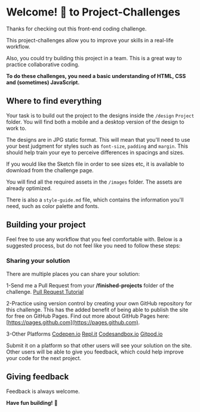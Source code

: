 # Welcome! 👋 to Project-Challenges

Thanks for checking out this front-end coding challenge.

This project-challenges allow you to improve your skills in a real-life workflow.

Also, you could try building this project in a team. This is a great way to practice collaborative coding.

**To do these challenges, you need a basic understanding of HTML, CSS and (sometimes) JavaScript.**

## Where to find everything

Your task is to build out the project to the designs inside the `/design` `Project` folder.
You will find both a mobile and a desktop version of the design to work to. 

The designs are in JPG static format. This will mean that you'll need to use your best judgment for styles such as `font-size`, `padding` and `margin`. This should help train your eye to perceive differences in spacings and sizes.

If you would like the Sketch file in order to see sizes etc, it is available to download from the challenge page.

You will find all the required assets in the `/images` folder. The assets are already optimized.

There is also a `style-guide.md` file, which contains the information you'll need, such as color palette and fonts.

## Building your project

Feel free to use any workflow that you feel comfortable with. Below is a suggested process, but do not feel like you need to follow these steps:

### Sharing your solution

There are multiple places you can share your solution:

1-Send me a Pull Request from your **/finished-projects** folder of the challenge.
[Pull Request Tutorial](https://www.digitalocean.com/community/tutorials/como-criar-um-pull-request-no-github-pt)

2-Practice using version control by creating your own GitHub repository for this challenge. This has the added benefit of being able to publish the site for free on GitHub Pages. Find out more about GitHub Pages here: [https://pages.github.com](https://pages.github.com).

3-Other Platforms [Codepen.io](https://Codepen.io) [Repl.it](https://Repl.it) [Codesandbox.io](https://Codesandbox.io) [Gitpod.io](https://Gitpod.io)

Submit it on a platform so that other users will see your solution on the site.
Other users will be able to give you feedback, which could help improve your code for the next project.


## Giving feedback

Feedback is always welcome.

**Have fun building!** 🚀
